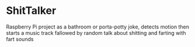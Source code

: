 # ShitTalker
Raspberry Pi project as a bathroom or porta-potty joke, detects motion then starts a music track fallowed by random talk about shitting and farting with fart sounds
